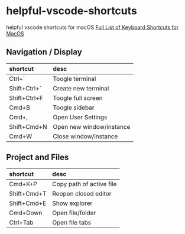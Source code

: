# helpful-vscode-shortcuts
helpful vscode shortcuts for macOS
[Full List of Keyboard Shortcuts for MacOS](https://code.visualstudio.com/shortcuts/keyboard-shortcuts-macos.pdf)

## Navigation / Display
| shortcut        | desc       |
| :------------- |:-------------|
| Ctrl+`    | Toogle terminal |
| Shift+Ctrl+`|Create new terminal      |
| Shift+Ctrl+F     | Toogle full screen  |
| Cmd+B     | Toogle sidebar     |
| Cmd+,     | Open User Settings     |
| Shift+Cmd+N      | Open new window/instance     |
| Cmd+W     | Close window/instance     |


## Project and Files

| shortcut        | desc       |
| :------------- |:-------------|
| Cmd+K+P    | Copy path of active file |
| Shift+Cmd+T| Reopen closed editor      |
| Shift+Cmd+E     | Show explorer  |
| Cmd+Down     | Open file/folder     |
| Ctrl+Tab     | Open file tabs     |
